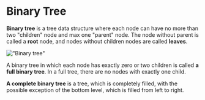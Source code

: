 # Binary Tree

**Binary tree** is a tree data structure where each node can have no more than two "children" node and max one "parent" node. The node without parent is called a **root** node, and nodes without children nodes are called **leaves**.

!["Binary tree"](https://upload.wikimedia.org/wikipedia/commons/thumb/f/f7/Binary_tree.svg/1200px-Binary_tree.svg.png "")

A binary tree in which each node has exactly zero or two children is called **a full binary tree**. In a full tree, there are no nodes with exactly one child.

**A complete binary tree** is a tree, which is completely filled, with the possible exception of the bottom level, which is filled from left to right. 